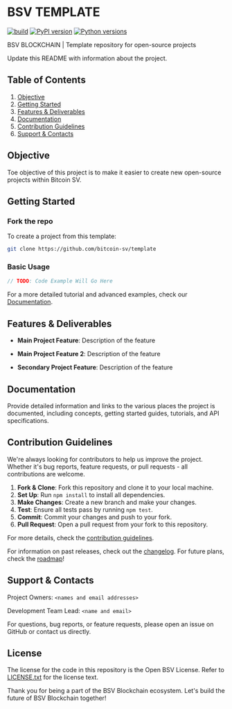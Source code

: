 # BSV TEMPLATE

[![build](https://github.com/bitcoin-sv/py-sdk/actions/workflows/build.yml/badge.svg)](https://github.com/bitcoin-sv/py-sdk/actions/workflows/build.yml)
[![PyPI version](https://img.shields.io/pypi/v/bsv-sdk)](https://pypi.org/project/bsv-sdk)
[![Python versions](https://img.shields.io/pypi/pyversions/bsv-sdk)](https://pypi.org/project/bsv-sdk)

BSV BLOCKCHAIN | Template repository for open-source projects

Update this README with information about the project.

## Table of Contents

1. [Objective](#objective)
2. [Getting Started](#getting-started)
3. [Features & Deliverables](#features--deliverables)
4. [Documentation](#documentation)
5. [Contribution Guidelines](#contribution-guidelines)
6. [Support & Contacts](#support--contacts)

## Objective

Toe objective of this project is to make it easier to create new open-source projects within Bitcoin SV.

## Getting Started

### Fork the repo

To create a project from this template:

```bash
git clone https://github.com/bitcoin-sv/template
```

### Basic Usage


```typescript
// TODO: Code Example Will Go Here
```

For a more detailed tutorial and advanced examples, check our [Documentation](#documentation).

## Features & Deliverables

- **Main Project Feature**: Description of the feature

- **Main Project Feature 2**: Description of the feature

- **Secondary Project Feature**: Description of the feature

## Documentation

Provide detailed information and links to the various places the project is documented, including concepts, getting started guides, tutorials, and API specifications.

## Contribution Guidelines

We're always looking for contributors to help us improve the project. Whether it's bug reports, feature requests, or pull requests - all contributions are welcome.

1. **Fork & Clone**: Fork this repository and clone it to your local machine.
2. **Set Up**: Run `npm install` to install all dependencies.
3. **Make Changes**: Create a new branch and make your changes.
4. **Test**: Ensure all tests pass by running `npm test`.
5. **Commit**: Commit your changes and push to your fork.
6. **Pull Request**: Open a pull request from your fork to this repository.

For more details, check the [contribution guidelines](./CONTRIBUTING.md).

For information on past releases, check out the [changelog](./CHANGELOG.md). For future plans, check the [roadmap](./ROADMAP.md)!

## Support & Contacts

Project Owners: `<names and email addresses>`

Development Team Lead: `<name and email>`

For questions, bug reports, or feature requests, please open an issue on GitHub or contact us directly.

## License

The license for the code in this repository is the Open BSV License. Refer to [LICENSE.txt](./LICENSE.txt) for the license text.

Thank you for being a part of the BSV Blockchain ecosystem. Let's build the future of BSV Blockchain together!
